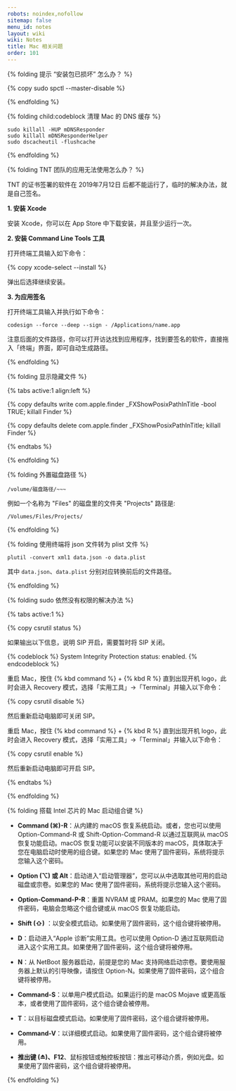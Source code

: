 ```yaml
---
robots: noindex,nofollow
sitemap: false
menu_id: notes
layout: wiki
wiki: Notes
title: Mac 相关问题
order: 101
---
```



{% folding 提示 “安装包已损坏” 怎么办？ %}

{% copy sudo spctl --master-disable %}

{% endfolding %}

{% folding child:codeblock 清理 Mac 的 DNS 缓存 %}

```
sudo killall -HUP mDNSResponder
sudo killall mDNSResponderHelper
sudo dscacheutil -flushcache
```

{% endfolding %}


{% folding TNT 团队的应用无法使用怎么办？ %}

TNT 的证书签署的软件在 2019年7月12日 后都不能运行了，临时的解决办法，就是自己签名。

**1. 安装 Xcode**

安装 Xcode，你可以在 App Store 中下载安装，并且至少运行一次。

**2. 安装 Command Line Tools 工具**

打开终端工具输入如下命令：

{% copy xcode-select --install %}

弹出后选择继续安装。

**3. 为应用签名**

打开终端工具输入并执行如下命令：

```
codesign --force --deep --sign - /Applications/name.app
```

注意后面的文件路径，你可以打开访达找到应用程序，找到要签名的软件，直接拖入「终端」界面，即可自动生成路径。


{% endfolding %}


{% folding 显示隐藏文件 %}

{% tabs active:1 align:left %}

<!-- tab 显示 -->

{% copy defaults write com.apple.finder _FXShowPosixPathInTitle -bool TRUE; killall Finder %}

<!-- tab 隐藏 -->

{% copy defaults delete com.apple.finder _FXShowPosixPathInTitle; killall Finder %}

{% endtabs %}

{% endfolding %}

{% folding 外置磁盘路径 %}

```
/volume/磁盘路径/~~~
```
例如一个名称为 "Files" 的磁盘里的文件夹 "Projects" 路径是:
```
/Volumes/Files/Projects/
```

{% endfolding %}

{% folding 使用终端将 json 文件转为 plist 文件 %}

```
plutil -convert xml1 data.json -o data.plist
```

其中 `data.json`、`data.plist` 分别对应转换前后的文件路径。

{% endfolding %}

{% folding sudo 依然没有权限的解决办法 %}

{% tabs active:1 %}

<!-- tab 查询 SIP 状态 -->

{% copy csrutil status %}

如果输出以下信息，说明 SIP 开启，需要暂时将 SIP 关闭。

{% codeblock %}
System Integrity Protection status: enabled.
{% endcodeblock %}

<!-- tab 关闭 SIP -->

重启 Mac，按住 {% kbd command %} + {% kbd R %} 直到出现开机 logo，此时会进入 Recovery 模式，选择「实用工具」->「Terminal」并输入以下命令：

{% copy csrutil disable %}

然后重新启动电脑即可关闭 SIP。

<!-- tab 开启 SIP -->

重启 Mac，按住 {% kbd command %} + {% kbd R %} 直到出现开机 logo，此时会进入 Recovery 模式，选择「实用工具」->「Terminal」并输入以下命令：

{% copy csrutil enable %}

然后重新启动电脑即可开启 SIP。

{% endtabs %}

{% endfolding %}


{% folding 搭载 Intel 芯片的 Mac 启动组合键 %}

- **Command (⌘)-R**：从内建的 macOS 恢复系统启动。或者，您也可以使用 Option-Command-R 或 Shift-Option-Command-R 以通过互联网从 macOS 恢复功能启动。macOS 恢复功能可以安装不同版本的 macOS，具体取决于您在电脑启动时使用的组合键。如果您的 Mac 使用了固件密码，系统将提示您输入这个密码。

- **Option (⌥) 或 Alt**：启动进入“启动管理器”，您可以从中选取其他可用的启动磁盘或宗卷。如果您的 Mac 使用了固件密码，系统将提示您输入这个密码。

- **Option-Command-P-R**：重置 NVRAM 或 PRAM。如果您的 Mac 使用了固件密码，电脑会忽略这个组合键或从 macOS 恢复功能启动。

- **Shift (⇧)** ：以安全模式启动。如果使用了固件密码，这个组合键将被停用。

- **D**：启动进入“Apple 诊断”实用工具。也可以使用 Option-D 通过互联网启动进入这个实用工具。如果使用了固件密码，这个组合键将被停用。

- **N**：从 NetBoot 服务器启动，前提是您的 Mac 支持网络启动宗卷。要使用服务器上默认的引导映像，请按住 Option-N。如果使用了固件密码，这个组合键将被停用。

- **Command-S**：以单用户模式启动。如果运行的是 macOS Mojave 或更高版本，或者使用了固件密码，这个组合键会被停用。

- **T**：以目标磁盘模式启动。如果使用了固件密码，这个组合键将被停用。

- **Command-V**：以详细模式启动。如果使用了固件密码，这个组合键将被停用。

- **推出键 (⏏)、F12**、鼠标按钮或触控板按钮：推出可移动介质，例如光盘。如果使用了固件密码，这个组合键将被停用。

{% endfolding %}
